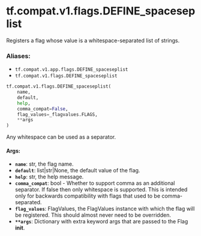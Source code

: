 <div itemscope itemtype="http://developers.google.com/ReferenceObject">
<meta itemprop="name" content="tf.compat.v1.flags.DEFINE_spaceseplist" />
<meta itemprop="path" content="Stable" />
</div>

# tf.compat.v1.flags.DEFINE_spaceseplist

Registers a flag whose value is a whitespace-separated list of strings.

### Aliases:

* `tf.compat.v1.app.flags.DEFINE_spaceseplist`
* `tf.compat.v1.flags.DEFINE_spaceseplist`

``` python
tf.compat.v1.flags.DEFINE_spaceseplist(
    name,
    default,
    help,
    comma_compat=False,
    flag_values=_flagvalues.FLAGS,
    **args
)
```

<!-- Placeholder for "Used in" -->

Any whitespace can be used as a separator.

#### Args:


* <b>`name`</b>: str, the flag name.
* <b>`default`</b>: list|str|None, the default value of the flag.
* <b>`help`</b>: str, the help message.
* <b>`comma_compat`</b>: bool - Whether to support comma as an additional separator.
    If false then only whitespace is supported.  This is intended only for
    backwards compatibility with flags that used to be comma-separated.
* <b>`flag_values`</b>: FlagValues, the FlagValues instance with which the flag will
    be registered. This should almost never need to be overridden.
* <b>`**args`</b>: Dictionary with extra keyword args that are passed to the
    Flag __init__.